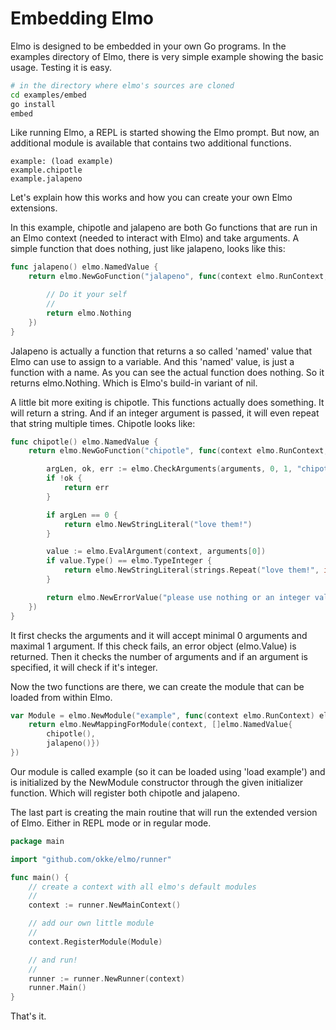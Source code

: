 # Embedding Elmo

Elmo is designed to be embedded in your own Go programs. In the examples directory
of Elmo, there is very simple example showing the basic usage. Testing it is easy.

```bash
# in the directory where elmo's sources are cloned
cd examples/embed
go install
embed
```

Like running Elmo, a REPL is started showing the Elmo prompt. But now, an additional
module is available that contains two additional functions.

```elmo
example: (load example)
example.chipotle
example.jalapeno
```

Let's explain how this works and how you can create your own Elmo extensions.

In this example, chipotle and jalapeno are both Go functions that are run in
an Elmo context (needed to interact with Elmo) and take arguments. A simple function that
does nothing, just like jalapeno, looks like this:

```go
func jalapeno() elmo.NamedValue {
	return elmo.NewGoFunction("jalapeno", func(context elmo.RunContext, arguments []elmo.Argument) elmo.Value {

		// Do it your self
		//
		return elmo.Nothing
	})
}
```

Jalapeno is actually a function that returns a so called 'named' value that Elmo
can use to assign to a variable. And this 'named' value, is just a function with a name. As you can
see the actual function does nothing. So it returns elmo.Nothing. Which is Elmo's build-in
variant of nil.

A little bit more exiting is chipotle. This functions actually does something. It
will return a string. And if an integer argument is passed, it will even repeat that
string multiple times. Chipotle looks like:

```go
func chipotle() elmo.NamedValue {
	return elmo.NewGoFunction("chipotle", func(context elmo.RunContext, arguments []elmo.Argument) elmo.Value {

		argLen, ok, err := elmo.CheckArguments(arguments, 0, 1, "chipotle", "<string>")
		if !ok {
			return err
		}

		if argLen == 0 {
			return elmo.NewStringLiteral("love them!")
		}

		value := elmo.EvalArgument(context, arguments[0])
		if value.Type() == elmo.TypeInteger {
			return elmo.NewStringLiteral(strings.Repeat("love them!", int(value.Internal().(int64))))
		}

		return elmo.NewErrorValue("please use nothing or an integer value as first argument")
	})
}
```

It first checks the arguments and it will accept minimal 0 arguments and maximal 1 argument.
If this check fails, an error object (elmo.Value) is returned. Then it checks the
number of arguments and if an argument is specified, it will check if it's integer.

Now the two functions are there, we can create the module that can be loaded from
within Elmo.

```go
var Module = elmo.NewModule("example", func(context elmo.RunContext) elmo.Value {
	return elmo.NewMappingForModule(context, []elmo.NamedValue{
		chipotle(),
		jalapeno()})
})
```

Our module is called example (so it can be loaded using 'load example') and is
initialized by the NewModule constructor through the given initializer function.
Which will register both chipotle and jalapeno.

The last part is creating the main routine that will run the extended version of Elmo.
Either in REPL mode or in regular mode.

```go
package main

import "github.com/okke/elmo/runner"

func main() {
	// create a context with all elmo's default modules
	//
	context := runner.NewMainContext()

	// add our own little module
	//
	context.RegisterModule(Module)

	// and run!
	//
	runner := runner.NewRunner(context)
	runner.Main()
}
```

That's it.
